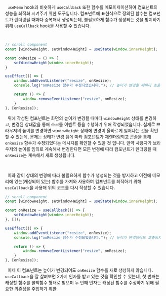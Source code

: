 
&nbsp;&nbsp;`useMemo` hook과 비슷하게 `useCallback` 또한 함수를 메모이제이션하여 컴포넌트의 성능을 최적화 시켜주기 위한 도구입니다. 컴포넌트에 표현식으로 정의된 함수는 컴포넌트가 렌더링될 때마다 중복해서 생성되는데, 불필요하게 함수가 생성되는 것을 방지하기 위해 `useCallback` hook을 사용할 수 있습니다.

<br>

```javascript
// scroll component
const [windowHeight, setWindowHeight] = useState(window.innerHeight);

const onResize = () => {
	setWindowHeight(window.innerHeight);
}

useEffect(() => {
	window.addEventListener("resize", onResize);
	console.log("onResize 함수가 수정되었습니다."); // 높이가 변경될 때마다 호출됩니다.

	return () => {
		window.removeEventListener("resize", onResize);
	}
}, [onResize]);
```

&nbsp;&nbsp;위에 작성된 컴포넌트는 화면의 높이가 변경될 때마다 `windowHeight` 상태를 변경하고, 변경된 상태값을 통해 스크롤 이벤트 등을 수행하기 위해 작성되었습니다. 실제로 브라우저의 높이를 변경하면 `windowHeight` 상태에 변경이 올바르게 일어나는 것을 확인할 수 있는데, 문제는 상태가 변경 됨에 따라 컴포넌트가 재렌더링되고 콘솔을 통해 `onResize` 함수가 수정되었다는 메시지를 확인할 수 있을 것 입니다. 만약 사용자가 브라우저의 높이를 임의로 계속해서 변경한다면 모든 변경에 따라 컴포넌트가 렌더링될 때 `onResize`는 계속해서 새로 생성됩니다.

<br>

&nbsp;&nbsp;이와 같이 상태의 변경에 따라 불필요하게 함수가 생성되는 것을 방지하고 이전에 메모리에 있는(캐싱되어 있는) 함수를 가져와 사용하여 컴포넌트를 최적하기 위해 `useCallback`을 사용해 위의 코드를 다시 작성할 수 있습니다.

```javascript
// scroll component
const [windowHeight, setWindowHeight] = useState(window.innerHeight);

const onResize = useCallback(() => {
	setWindowHeight(window.innerHeight);
}, []);

useEffect(() => {
	window.addEventListener("resize", onResize);
	console.log("onResize 함수가 수정되었습니다."); // 높이가 변경되어도 호출되지 않습니다.

	return () => {
		window.removeEventListener("resize", onResize);
	}
}, [onResize]);
```

&nbsp;&nbsp;이제 이 컴포넌트는 높이가 변경되어도 `onResize` 함수를 새로 생성하지 않습니다. `useCallback`을 잘 살펴보면 2가지 인자를 받고 있는 것을 확인할 수 있는데, 첫 번째는 캐싱할 함수를 콜백함수 형태로 받으며 두 번째 인자는 캐싱된 함수를 수정하기 위해 필요한 의존성을 주입하기 위한